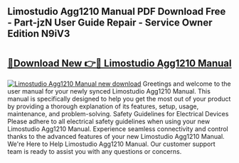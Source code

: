 ## Limostudio Agg1210 Manual PDF Download Free - Part-jzN User Guide Repair - Service Owner Edition N9iV3

# <h2><a href="http://bc15644.oget.top/?id=Limostudio+Agg1210+Manual">🔗Download New 👉🔴 Limostudio Agg1210 Manual</a></h2>

[![Limostudio Agg1210 Manual new download](https://i.imgur.com/5g1atiW.png)](http://bc15644.oget.top/?id=Limostudio+Agg1210+Manual)
Greetings and welcome to the user manual for your newly synced Limostudio Agg1210 Manual. This manual is specifically designed to help you get the most out of your product by providing a thorough explanation of its features, setup, usage, maintenance, and problem-solving. Safety Guidelines for Electrical Devices Please adhere to all electrical safety guidelines when using your new Limostudio Agg1210 Manual. Experience seamless connectivity and control thanks to the advanced features of your new Limostudio Agg1210 Manual. We're Here to Help Limostudio Agg1210 Manual. Our customer support team is ready to assist you with any questions or concerns.
